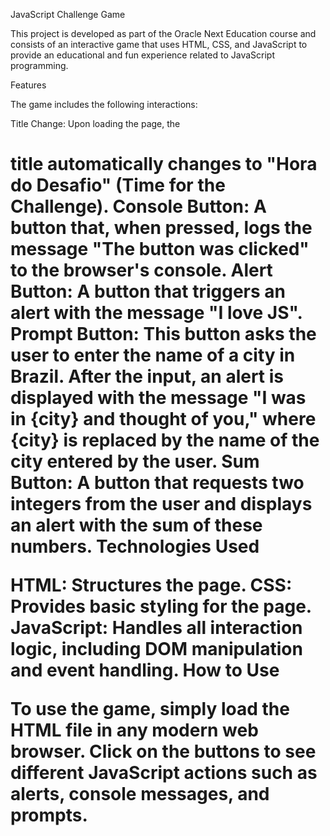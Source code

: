 JavaScript Challenge Game

This project is developed as part of the Oracle Next Education course and consists of an interactive game that uses HTML, CSS, and JavaScript to provide an educational and fun experience related to JavaScript programming.

Features

The game includes the following interactions:

Title Change: Upon loading the page, the <h1> title automatically changes to "Hora do Desafio" (Time for the Challenge).
Console Button: A button that, when pressed, logs the message "The button was clicked" to the browser's console.
Alert Button: A button that triggers an alert with the message "I love JS".
Prompt Button: This button asks the user to enter the name of a city in Brazil. After the input, an alert is displayed with the message "I was in {city} and thought of you," where {city} is replaced by the name of the city entered by the user.
Sum Button: A button that requests two integers from the user and displays an alert with the sum of these numbers.
Technologies Used

HTML: Structures the page.
CSS: Provides basic styling for the page.
JavaScript: Handles all interaction logic, including DOM manipulation and event handling.
How to Use

To use the game, simply load the HTML file in any modern web browser. Click on the buttons to see different JavaScript actions such as alerts, console messages, and prompts.

